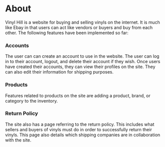 # About

Vinyl Hill is a website for buying and selling vinyls on the internet.
It is much like Ebay in that users can act like vendors or buyers and buy from each other.
The following features have been implemented so far:

### Accounts
The user can can create an account to use in the website.
The user can log in to their account, logout, and delete their account if they wish.
Once users have created their accounts, they can view their profiles on the site. 
They can also edit their information for shipping purposes.

### Products
Features related to products on the site are adding a product, brand, or category to the inventory.

### Return Policy
The site also has a page referring to the return policy.
This includes what sellers and buyers of vinyls must do in order to successfully return their vinyls.
This page also details which shipping companies are in collaboration with the site.
